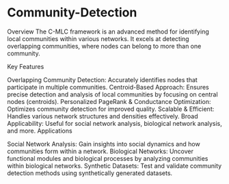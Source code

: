 # Community-Detection
Overview
The C-MLC framework is an advanced method for identifying local communities within various networks. It excels at detecting overlapping communities, where nodes can belong to more than one community.

Key Features

Overlapping Community Detection: Accurately identifies nodes that participate in multiple communities.
Centroid-Based Approach: Ensures precise detection and analysis of local communities by focusing on central nodes (centroids).
Personalized PageRank & Conductance Optimization: Optimizes community detection for improved quality.
Scalable & Efficient: Handles various network structures and densities effectively.
Broad Applicability: Useful for social network analysis, biological network analysis, and more.
Applications

Social Network Analysis: Gain insights into social dynamics and how communities form within a network.
Biological Networks: Uncover functional modules and biological processes by analyzing communities within biological networks.
Synthetic Datasets: Test and validate community detection methods using synthetically generated datasets.
